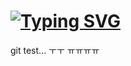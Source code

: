 # [![Typing SVG](https://readme-typing-svg.demolab.com?font=Fira+Code&pause=1000&random=false&width=435&lines=Testing+Nara+%F0%9F%8C%BC)](https://git.io/typing-svg)

git test... ㅜㅜ ㅠㅠㅠㅠ